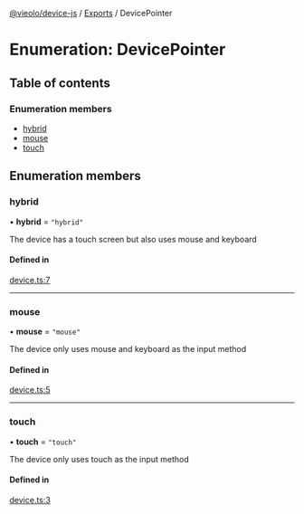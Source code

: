 [@vieolo/device-js](../README.md) / [Exports](../modules.md) / DevicePointer

# Enumeration: DevicePointer

## Table of contents

### Enumeration members

- [hybrid](DevicePointer.md#hybrid)
- [mouse](DevicePointer.md#mouse)
- [touch](DevicePointer.md#touch)

## Enumeration members

### hybrid

• **hybrid** = `"hybrid"`

The device has a touch screen but also uses mouse and keyboard

#### Defined in

[device.ts:7](https://github.com/Vieolo/device-js/blob/c466232/src/device.ts#L7)

___

### mouse

• **mouse** = `"mouse"`

The device only uses mouse and keyboard as the input method

#### Defined in

[device.ts:5](https://github.com/Vieolo/device-js/blob/c466232/src/device.ts#L5)

___

### touch

• **touch** = `"touch"`

The device only uses touch as the input method

#### Defined in

[device.ts:3](https://github.com/Vieolo/device-js/blob/c466232/src/device.ts#L3)
